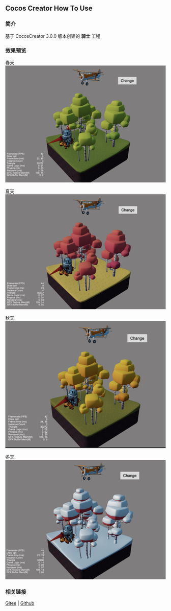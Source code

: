 ## Cocos Creator How To Use

### 简介

基于 CocosCreator 3.0.0 版本创建的 **骑士** 工程

### 效果预览

春天
![image](../../image/202203/2022030511.png)

夏天
![image](../../image/202203/2022030512.png)

秋天
![image](../../image/202203/2022030513.png)

冬天
![image](../../image/202203/2022030514.png)

### 相关链接
[Gitee](https://gitee.com/mirrors_cocos-creator/example-3d/tree/v3.0/show-cases/assets/scenes) | [Github](https://github.com/cocos-creator/example-3d/tree/v3.0/show-cases/assets/scenes)